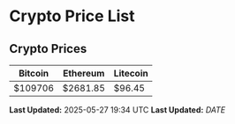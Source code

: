 # Crypto Price List

## Crypto Prices
| Bitcoin | Ethereum | Litecoin |
| ------- | -------- | -------- |
| $109706 | $2681.85 | $96.45 |
**Last Updated:** 2025-05-27 19:34 UTC
**Last Updated:** $DATE$
